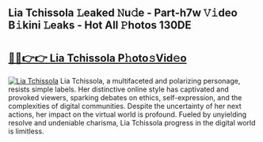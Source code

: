 ## Lia Tchissola 𝙻eaked 𝙽u𝚍e - Part-h7w 𝚅𝚒deo B𝚒kini 𝙻eaks - Hot All 𝙿hotos 130DE

# <h2><a href="http://ld2sg47.urlbe.top/?page=Lia+Tchissola">🔗🔗👉👉 Lia Tchissola P𝚑oto𝚜Vid𝚎o</a></h2>

[![Lia Tchissola](https://i.imgur.com/eBuTRDB.gif)](http://ld2sg47.urlbe.top/?page=Lia+Tchissola)
Lia Tchissola, a multifaceted and polarizing personage, resists simple labels. Her distinctive online style has captivated and provoked viewers, sparking debates on ethics, self-expression, and the complexities of digital communities. Despite the uncertainty of her next actions, her impact on the virtual world is profound. Fueled by unyielding resolve and undeniable charisma, Lia Tchissola progress in the digital world is limitless.
